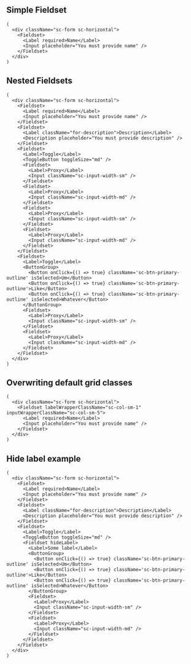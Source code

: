 ## Simple Fieldset

    (
      <div className="sc-form sc-horizontal">
        <Fieldset>
          <Label required>Name</Label>
          <Input placeholder="You must provide name" />
        </Fieldset>
      </div>
    )

## Nested Fieldsets

    (
      <div className="sc-form sc-horizontal">
        <Fieldset>
          <Label required>Name</Label>
          <Input placeholder="You must provide name" />
        </Fieldset>
        <Fieldset>
          <Label className="for-description">Description</Label>
          <Description placeholder="You must provide description" />
        </Fieldset>
        <Fieldset>
          <Label>Toggle</Label>
          <ToggleButton toggleSize="md" />
          <Fieldset>
            <Label>Proxy</Label>
            <Input className="sc-input-width-sm" />
          </Fieldset>
          <Fieldset>
            <Label>Proxy</Label>
            <Input className="sc-input-width-md" />
          </Fieldset>
          <Fieldset>
            <Label>Proxy</Label>
            <Input className="sc-input-width-sm" />
          </Fieldset>
          <Fieldset>
            <Label>Proxy</Label>
            <Input className="sc-input-width-md" />
          </Fieldset>
        </Fieldset>
        <Fieldset>
          <Label>Toggle</Label>
          <ButtonGroup>
            <Button onClick={() => true} className='sc-btn-primary-outline' isSelected>Um</Button>
            <Button onClick={() => true} className='sc-btn-primary-outline'>Like</Button>
            <Button onClick={() => true} className='sc-btn-primary-outline' isSelected>Whatever</Button>
          </ButtonGroup>
          <Fieldset>
            <Label>Proxy</Label>
            <Input className="sc-input-width-sm" />
          </Fieldset>
          <Fieldset>
            <Label>Proxy</Label>
            <Input className="sc-input-width-md" />
          </Fieldset>
        </Fieldset>
      </div>
    )

## Overwriting default grid classes

    (
      <div className="sc-form sc-horizontal">
        <Fieldset labelWrapperClassName="sc-col-sm-1" inputWrapperClassName="sc-col-sm-5">
          <Label required>Name</Label>
          <Input placeholder="You must provide name" />
        </Fieldset>
      </div>
    )

## Hide label example

    (
      <div className="sc-form sc-horizontal">
        <Fieldset>
          <Label required>Name</Label>
          <Input placeholder="You must provide name" />
        </Fieldset>
        <Fieldset>
          <Label className="for-description">Description</Label>
          <Description placeholder="You must provide description" />
        </Fieldset>
        <Fieldset>
          <Label>Toggle</Label>
          <ToggleButton toggleSize="md" />
          <Fieldset hideLabel>
            <Label>Some label</Label>
            <ButtonGroup>
              <Button onClick={() => true} className='sc-btn-primary-outline' isSelected>Um</Button>
              <Button onClick={() => true} className='sc-btn-primary-outline'>Like</Button>
              <Button onClick={() => true} className='sc-btn-primary-outline' isSelected>Whatever</Button>
            </ButtonGroup>
            <Fieldset>
              <Label>Proxy</Label>
              <Input className="sc-input-width-sm" />
            </Fieldset>
            <Fieldset>
              <Label>Proxy</Label>
              <Input className="sc-input-width-md" />
            </Fieldset>
          </Fieldset>
        </Fieldset>
      </div>
    )

